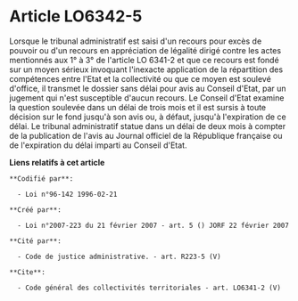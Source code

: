 # Article LO6342-5

Lorsque le tribunal administratif est saisi d'un recours pour excès de pouvoir ou d'un recours en appréciation de légalité
dirigé contre les actes mentionnés aux 1° à 3° de l'article LO 6341-2 et que ce recours est fondé sur un moyen sérieux
invoquant l'inexacte application de la répartition des compétences entre l'Etat et la collectivité ou que ce moyen est
soulevé d'office, il transmet le dossier sans délai pour avis au Conseil d'Etat, par un jugement qui n'est susceptible
d'aucun recours. Le Conseil d'Etat examine la question soulevée dans un délai de trois mois et il est sursis à toute décision
sur le fond jusqu'à son avis ou, à défaut, jusqu'à l'expiration de ce délai. Le tribunal administratif statue dans un délai
de deux mois à compter de la publication de l'avis au Journal officiel de la République française ou de l'expiration du délai
imparti au Conseil d'Etat.

**Liens relatifs à cet article**

	**Codifié par**:

	  - Loi n°96-142 1996-02-21

	**Créé par**:

	  - Loi n°2007-223 du 21 février 2007 - art. 5 () JORF 22 février 2007

	**Cité par**:

	  - Code de justice administrative. - art. R223-5 (V)

	**Cite**:

	  - Code général des collectivités territoriales - art. LO6341-2 (V)
